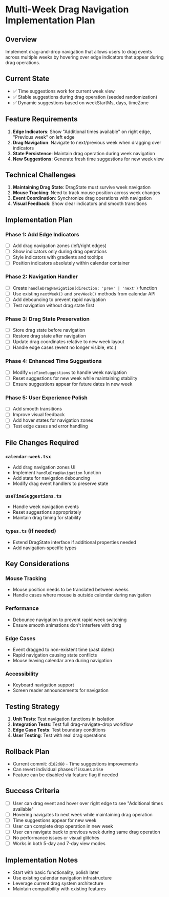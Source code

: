 # Multi-Week Drag Navigation Implementation Plan

## Overview
Implement drag-and-drop navigation that allows users to drag events across multiple weeks by hovering over edge indicators that appear during drag operations.

## Current State
- ✅ Time suggestions work for current week view
- ✅ Stable suggestions during drag operation (seeded randomization)
- ✅ Dynamic suggestions based on weekStartMs, days, timeZone

## Feature Requirements
1. **Edge Indicators**: Show "Additional times available" on right edge, "Previous week" on left edge
2. **Drag Navigation**: Navigate to next/previous week when dragging over indicators
3. **State Persistence**: Maintain drag operation during week navigation
4. **New Suggestions**: Generate fresh time suggestions for new week view

## Technical Challenges
1. **Maintaining Drag State**: DragState must survive week navigation
2. **Mouse Tracking**: Need to track mouse position across week changes
3. **Event Coordination**: Synchronize drag operations with navigation
4. **Visual Feedback**: Show clear indicators and smooth transitions

## Implementation Plan

### Phase 1: Add Edge Indicators
- [ ] Add drag navigation zones (left/right edges)
- [ ] Show indicators only during drag operations
- [ ] Style indicators with gradients and tooltips
- [ ] Position indicators absolutely within calendar container

### Phase 2: Navigation Handler
- [ ] Create `handleDragNavigation(direction: 'prev' | 'next')` function
- [ ] Use existing `nextWeek()` and `prevWeek()` methods from calendar API
- [ ] Add debouncing to prevent rapid navigation
- [ ] Test navigation without drag state first

### Phase 3: Drag State Preservation
- [ ] Store drag state before navigation
- [ ] Restore drag state after navigation
- [ ] Update drag coordinates relative to new week layout
- [ ] Handle edge cases (event no longer visible, etc.)

### Phase 4: Enhanced Time Suggestions
- [ ] Modify `useTimeSuggestions` to handle week navigation
- [ ] Reset suggestions for new week while maintaining stability
- [ ] Ensure suggestions appear for future dates in new week

### Phase 5: User Experience Polish
- [ ] Add smooth transitions
- [ ] Improve visual feedback
- [ ] Add hover states for navigation zones
- [ ] Test edge cases and error handling

## File Changes Required

### `calendar-week.tsx`
- Add drag navigation zones UI
- Implement `handleDragNavigation` function
- Add state for navigation debouncing
- Modify drag event handlers to preserve state

### `useTimeSuggestions.ts`
- Handle week navigation events
- Reset suggestions appropriately
- Maintain drag timing for stability

### `types.ts` (if needed)
- Extend DragState interface if additional properties needed
- Add navigation-specific types

## Key Considerations

### Mouse Tracking
- Mouse position needs to be translated between weeks
- Handle cases where mouse is outside calendar during navigation

### Performance
- Debounce navigation to prevent rapid week switching
- Ensure smooth animations don't interfere with drag

### Edge Cases
- Event dragged to non-existent time (past dates)
- Rapid navigation causing state conflicts
- Mouse leaving calendar area during navigation

### Accessibility
- Keyboard navigation support
- Screen reader announcements for navigation

## Testing Strategy
1. **Unit Tests**: Test navigation functions in isolation
2. **Integration Tests**: Test full drag-navigate-drop workflow
3. **Edge Case Tests**: Test boundary conditions
4. **User Testing**: Test with real drag operations

## Rollback Plan
- Current commit: `d182d60` - Time suggestions improvements
- Can revert individual phases if issues arise
- Feature can be disabled via feature flag if needed

## Success Criteria
- [ ] User can drag event and hover over right edge to see "Additional times available"
- [ ] Hovering navigates to next week while maintaining drag operation
- [ ] Time suggestions appear for new week
- [ ] User can complete drop operation in new week
- [ ] User can navigate back to previous week during same drag operation
- [ ] No performance issues or visual glitches
- [ ] Works in both 5-day and 7-day view modes

## Implementation Notes
- Start with basic functionality, polish later
- Use existing calendar navigation infrastructure
- Leverage current drag system architecture
- Maintain compatibility with existing features